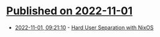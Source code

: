 # [Published on 2022-11-01](index.md)

* [2022-11-01, 09:21:10](https://news.ycombinator.com/item?id=33418788) - [Hard User Separation with NixOS](https://www.tweag.io/blog/2022-11-01-hard-user-separation-with-nixos/)
